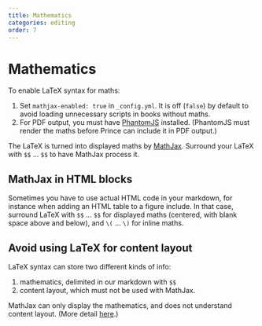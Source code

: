 ```yaml
---
title: Mathematics
categories: editing
order: 7
---
```


# Mathematics

To enable LaTeX syntax for maths:

1. Set `mathjax-enabled: true` in `_config.yml`. It is off (`false`) by default to avoid loading unnecessary scripts in books without maths.
2. For PDF output, you must have [PhantomJS](http://phantomjs.org/) installed. (PhantomJS must render the maths before Prince can include it in PDF output.)

The LaTeX is turned into displayed maths by [MathJax](http://docs.mathjax.org/en/latest/index.html). Surround your LaTeX with `$$` … `$$` to have MathJax process it.

## MathJax in HTML blocks

Sometimes you have to use actual HTML code in your markdown, for instance when adding an HTML table to a figure include. In that case, surround LaTeX with `$$` … `$$` for displayed maths (centered, with blank space above and below), and `\(` … `\)` for inline maths.

## Avoid using LaTeX for content layout

LaTeX syntax can store two different kinds of info:

1. mathematics, delimited in our markdown with `$$`
2. content layout, which must not be used with MathJax.

MathJax can only display the mathematics, and does not understand content layout. (More detail [here](http://docs.mathjax.org/en/latest/tex.html).)

